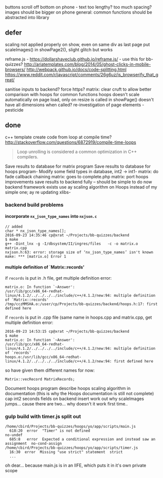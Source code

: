 

buttons scroll off bottom on phone - text too lengthy? too much spacing?
images should be bigger on phone
general: common functions should be abstracted into library

## defer

scaling not applied properly on show, even on same div as last page
    put scaleImages() in showPage2(), slight glitch but works

reframe.js - https://dollarshaveclub.github.io/reframe.js/ - use this for bb-quizzes?
http://ariatemplates.com/blog/2014/05/ghost-clicks-in-mobile-browsers/
http://webpack.github.io/docs/code-splitting.html
https://www.reddit.com/r/javascript/comments/26g6uz/is_browserify_that_great/

sanitise inputs to backend?
force https?
matrix: clear cruft to allow better comparison with hoops for common functions
hoops doesn't scale automatically on page load, only on resize
    is called in showPage()
    doesn't have all dimensions when called?
    re-investigation of page elements - pesticide

## done

c++ template create code from loop at compile time?
http://stackoverflow.com/questions/6872919/compile-time-loops
>Loop unrolling is considered a common optimization in C++ compilers.

Save results to database for matrix program
Save results to database for hoops program-
Modify some field types in database, int2 -> int1-
matrix: do fade callback chaining
matrix: goes to complete.php
matrix: port hoops improvements
save results to backend fully – should be simple to do now backend framework exists
use ay scaling algorithm on Hoops instead of my simple one; 
ay re updating xlibs-

### backend build problems

#### incorporate `nx_json_type_names` into `nxjson.c`

    // added
    char * nx_json_type_names[];
    2016-09-23 14:35:46 cp@xrat ~/Projects/bb-quizzes/backend
    $ make
    g++ -Dint_lnx -g -I/dbsystem/II/ingres/files   -c -o matrix.o matrix.cpp
    nxjson.h:63: error: storage size of ‘nx_json_type_names’ isn't known
    make: *** [matrix.o] Error 1

#### multiple definition of `Matrix::records'

if `records` is put in .h file, get multiple definition error:

    matrix.o: In function `~Answer':
    /usr/lib/gcc/x86_64-redhat-linux/4.1.2/../../../../include/c++/4.1.2/new:94: multiple definition of `Matrix::records'
    /tmp/cczMMSHA.o:/user/cp/Projects/bb-quizzes/backend/hoops.h:17: first defined here

if `records` is put in .cpp file (same name in hoops.cpp and matrix.cpp, get multiple definition error:

    2016-09-23 14:53:15 cp@xrat ~/Projects/bb-quizzes/backend
    $ make
    matrix.o: In function `~Answer':
    /usr/lib/gcc/x86_64-redhat-linux/4.1.2/../../../../include/c++/4.1.2/new:94: multiple definition of `records'
    hoops.o:/usr/lib/gcc/x86_64-redhat-linux/4.1.2/../../../../include/c++/4.1.2/new:94: first defined here

so have given them different names for now:

    Matrix::vecRecord MatrixRecords;

Document hoops program
describe hoops scaling algorithm in documentation (this is why the Hoops documentation is still not complete)
cap int2 seconds fields on backend insert
work out why scaleImages jumps... cause there are two... why doesn't it work first time..

### gulp build with timer.js split out

    /home/cbird/Projects/bb-quizzes/hoops/yo/app/scripts/main.js
      618:20  error  "Timer" is not defined                                           no-undef
      685:8   error  Expected a conditional expression and instead saw an assignment  no-cond-assign
    /home/cbird/Projects/bb-quizzes/hoops/yo/app/scripts/timer.js
      16:30  error  Missing "use strict" statement  strict
      ...

oh dear... because main.js is in an IIFE, which puts it in it's own private scope